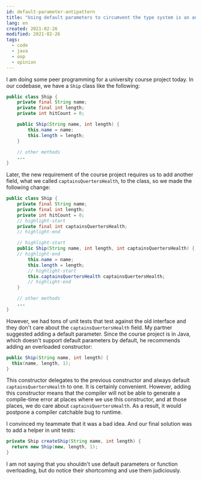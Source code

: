 ```yaml
---
id: default-parameter-antipattern
title: "Using default parameters to circumvent the type system is an anti-pattern"
lang: en
created: 2021-02-26
modified: 2021-02-26
tags:
  - code
  - java
  - oop
  - opinion
---
```


I am doing some peer programming for a university course project today.
In our codebase, we have a `Ship` class like the following:

```java
public class Ship {
    private final String name;
    private final int length;
    private int hitCount = 0;

    public Ship(String name, int length) {
        this.name = name;
        this.length = length;
    }

    // other methods
    ...
}
```

Later, the new requirement of the course project requires us to add another field, what we called `captainsQuertersHealth`, to the class,
so we made the following change:

```java
public class Ship {
    private final String name;
    private final int length;
    private int hitCount = 0;
    // highlight-start
    private final int captainsQuertersHealth;
    // highlight-end

    // highlight-start
    public Ship(String name, int length, int captainsQuertersHealth) {
    // highlight-end
        this.name = name;
        this.length = length;
        // highlight-start
        this.captainsQuertersHealth captainsQuertersHealth;
        // highlight-end
    }

    // other methods
    ...
}
```

However, we had tons of unit tests that test against the old interface and they don't care about the `captainsQuertersHealth` field.
My partner suggested adding a default parameter.
Since the course project is in Java, which doesn't support default parameters by default, he recommends adding an overloaded constructor:

```java
public Ship(String name, int length) {
  this(name, length, 1);
}
```

This constructor delegates to the previous constructor and always default `captainsQuertersHealth` to one.
It is certainly convenient.
However, adding this constructor means that the compiler will not be able to generate a compile-time error at places where we use this constructor,
and at those places, we do care about `captainsQuertersHealth`.
As a result, it would postpone a compiler catchable bug to runtime.

I convinced my teammate that it was a bad idea.
And our final solution was to add a helper in unit tests:

```java
private Ship createShip(String name, int length) {
  return new Ship(new, length, 1);
}
```

I am not saying that you shouldn't use default parameters or function overloading, but do notice their shortcoming and use them judiciously.
